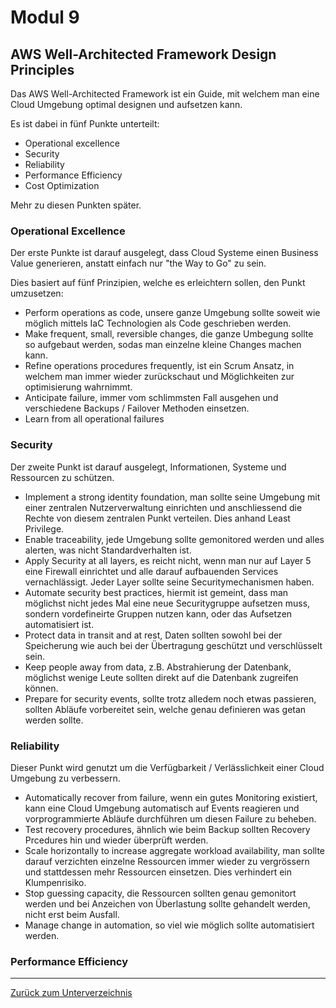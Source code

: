 # Modul 9

## AWS Well-Architected Framework Design Principles

Das AWS Well-Architected Framework ist ein Guide, mit welchem man eine Cloud Umgebung optimal designen und aufsetzen kann.

Es ist dabei in fünf Punkte unterteilt:

* Operational excellence
* Security
* Reliability
* Performance Efficiency
* Cost Optimization

Mehr zu diesen Punkten später.

### Operational Excellence

Der erste Punkte ist darauf ausgelegt, dass Cloud Systeme einen Business Value generieren, anstatt einfach nur "the Way to Go" zu sein.

Dies basiert auf fünf Prinzipien, welche es erleichtern sollen, den Punkt umzusetzen:

* Perform operations as code, unsere ganze Umgebung sollte soweit wie möglich mittels IaC Technologien als Code geschrieben werden.
* Make frequent, small, reversible changes, die ganze Umbegung sollte so aufgebaut werden, sodas man einzelne kleine Changes machen kann.
* Refine operations procedures frequently, ist ein Scrum Ansatz, in welchem man immer wieder zurückschaut und Möglichkeiten zur optimisierung wahrnimmt.
* Anticipate failure, immer vom schlimmsten Fall ausgehen und verschiedene Backups / Failover Methoden einsetzen.
* Learn from all operational failures

### Security

Der zweite Punkt ist darauf ausgelegt, Informationen, Systeme und Ressourcen zu  schützen.

* Implement a strong identity foundation, man sollte seine Umgebung mit einer zentralen Nutzerverwaltung einrichten und anschliessend die Rechte von diesem zentralen Punkt verteilen. Dies anhand Least Privilege.
* Enable traceability, jede Umgebung sollte gemonitored werden und alles alerten, was nicht Standardverhalten ist.
* Apply Security at all layers, es reicht nicht, wenn man nur auf Layer 5 eine Firewall einrichtet und alle darauf aufbauenden Services vernachlässigt. Jeder Layer sollte seine Securitymechanismen haben.
* Automate security best practices, hiermit ist gemeint, dass man möglichst nicht jedes Mal eine neue Securitygruppe aufsetzen muss, sondern vordefineirte Gruppen nutzen kann, oder das Aufsetzen automatisiert ist.
* Protect data in transit and at rest, Daten sollten sowohl bei der Speicherung wie auch bei der Übertragung geschützt und verschlüsselt sein.
* Keep people away from data, z.B. Abstrahierung der Datenbank, möglichst wenige Leute sollten direkt auf die Datenbank zugreifen können.
* Prepare for security events, sollte trotz alledem noch etwas passieren, sollten Abläufe vorbereitet sein, welche genau definieren was getan werden sollte.

### Reliability

Dieser Punkt wird genutzt um die Verfügbarkeit / Verlässlichkeit einer Cloud Umgebung zu verbessern.

* Automatically recover from failure, wenn ein gutes Monitoring existiert, kann eine Cloud Umgebung automatisch auf Events reagieren und vorprogrammierte Abläufe durchführen um diesen Failure zu beheben.
* Test recovery procedures, ähnlich wie beim Backup sollten Recovery Prcedures hin und wieder überprüft werden.
* Scale horizontally to increase aggregate workload availability, man sollte darauf verzichten einzelne Ressourcen immer wieder zu vergrössern und stattdessen mehr Ressourcen einsetzen. Dies verhindert ein Klumpenrisiko.
* Stop guessing capacity, die Ressourcen sollten genau gemonitort werden und bei Anzeichen von Überlastung sollte gehandelt werden, nicht erst beim Ausfall.
* Manage change in automation, so viel wie möglich sollte automatisiert werden.

### Performance Efficiency



-----

[Zurück zum Unterverzeichnis](../README.md)
